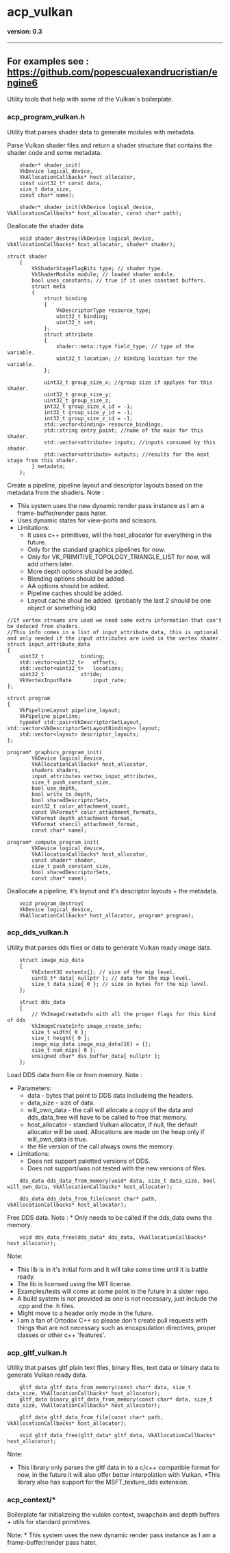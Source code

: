 # acp_vulkan
#### version: 0.3
---
For examples see : https://github.com/popescualexandrucristian/engine6
---
Utility tools that help with some of the Vulkan's boilerplate.

### acp_program_vulkan.h
Utility that parses shader data to generate modules with metadata.

Parse Vulkan shader files and return a shader structure that contains the shader code and some metadata.
```
    shader* shader_init(
    VkDevice logical_device, 
    VkAllocationCallbacks* host_allocator, 
    const uint32_t* const data, 
    size_t data_size,
	const char* name);
``` 
```
    shader* shader_init(VkDevice logical_device, VkAllocationCallbacks* host_allocator, const char* path);
```

Deallocate the shader data.
```
    void shader_destroy(VkDevice logical_device, VkAllocationCallbacks* host_allocator, shader* shader);
```

```
struct shader
    {
        VkShaderStageFlagBits type; // shader type.
        VkShaderModule module; // loaded shader module.
        bool uses_constants; // true if it uses constant buffers.
        struct meta
        {
            struct binding
            {
                VkDescriptorType resource_type;
                uint32_t binding;
                uint32_t set;
            };
            struct attribute
            {
                shader::meta::type field_type; // type of the variable.
                uint32_t location; // binding location for the variable.
            };

            uint32_t group_size_x; //group size if applyes for this shader.
            uint32_t group_size_y;
            uint32_t group_size_z;
            int32_t group_size_x_id = -1;
            int32_t group_size_y_id = -1;
            int32_t group_size_z_id = -1;
            std::vector<binding> resource_bindings;
            std::string entry_point; //name of the main for this shader.
            std::vector<attribute> inputs; //inputs consumed by this shader.
            std::vector<attribute> outputs; //results for the next stage from this shader.
        } metadata;
    };
```

Create a pipeline, pipeline layout and descriptor layouts based on the metadata from the shaders.
Note :
 * This system uses the new dynamic render pass instance as I am a frame-buffer/render pass hater.
 * Uses dynamic states for view-ports and scissors.
 * Limitations:
	 * It uses c++ primitives, will the host_allocator for everything in the future.
	 * Only for the standard graphics pipelines for now.
	 * Only for VK_PRIMITIVE_TOPOLOGY_TRIANGLE_LIST for now, will add others later.
	 * More depth options should be added.
	 * Blending options should be added.
	 * AA options should be added.
	 * Pipeline caches should be added.
  	 * Layout cache shoul be added. (probably the last 2 should be one object or something idk) 
```
//If vertex streams are used we need some extra information that can't be deduced from shaders.
//This info comes in a list of input_attribute_data, this is optional and only needed if the input attributes are used in the vertex shader.
struct input_attribute_data
{
    uint32_t			binding;
    std::vector<uint32_t>	offsets;
    std::vector<uint32_t>	locations;
    uint32_t			stride;
    VkVertexInputRate		input_rate;
};
```

```
struct program
{
    VkPipelineLayout pipeline_layout;
    VkPipeline pipeline;
    typedef std::pair<VkDescriptorSetLayout, std::vector<VkDescriptorSetLayoutBinding>> layout;
    std::vector<layout> descriptor_layouts;
};
```

```
program* graphics_program_init(
        VkDevice logical_device, 
        VkAllocationCallbacks* host_allocator, 
        shaders shaders, 
        input_attributes vertex_input_attributes,
        size_t push_constant_size, 
        bool use_depth, 
        bool write_to_depth, 
        bool sharedDescriptorSets,
        uint32_t color_attachment_count, 
        const VkFormat* color_attachment_formats,
        VkFormat depth_attachment_format, 
        VkFormat stencil_attachment_format,
		const char* name);
```

```
program* compute_program_init(
		VkDevice logical_device, 
		VkAllocationCallbacks* host_allocator, 
		const shader* shader, 
        size_t push_constant_size, 
		bool sharedDescriptorSets, 
		const char* name);
```

Deallocate a pipeline, it's layout and it's descriptor layouts + the metadata.
```
    void program_destroy(
    VkDevice logical_device, 
    VkAllocationCallbacks* host_allocator, program* program);
```

### acp_dds_vulkan.h
Utility that parses dds files or data to generate Vulkan ready image data.

```
	struct image_mip_data
	{
		VkExtent3D extents{}; // size of the mip level.
		uint8_t* data{ nullptr }; // data for the mip level.
		size_t data_size{ 0 }; // size in bytes for the mip level.
	};

	struct dds_data
	{
	    // VkImageCreateInfo with all the proper flags for this kind of dds
	    VkImageCreateInfo image_create_info; 
	    size_t width{ 0 };
	    size_t height{ 0 };
	    image_mip_data image_mip_data[16] = {};
	    size_t num_mips{ 0 };
	    unsigned char* dss_buffer_data{ nullptr };
	};
```
Load DDS data from file or from memory.
Note :
 * Parameters:
	* data - bytes that point to DDS data includeing the headers.
	* data_size - size of data.
	* will_own_data - the call will allocate a copy of the data and dds_data_free will have to be called to free that memory.
	* host_allocator - standard Vulkan allocator, if null, the default allocator will be used. Allocations are made on the heap only if will_own_data is true.
	* the file version of the call always owns the memory.
 * Limitations:
	 * Does not support paletted versions of DDS.
	 * Does not support/was not tested with the new versions of files.

```
	dds_data dds_data_from_memory(void* data, size_t data_size, bool will_own_data, VkAllocationCallbacks* host_allocator);
	
	dds_data dds_data_from_file(const char* path, VkAllocationCallbacks* host_allocator);
```
Free DDS data.
Note :
	* Only needs to be called if the dds_data owns the memory.
```
	void dds_data_free(dds_data* dds_data, VkAllocationCallbacks* host_allocator);
```
Note:
* This lib is in it's initial form and it will take some time until it is battle ready.
* The lib is licensed using the MIT license.
* Examples/tests will come at some point in the future in a sister repo.
* A build system is not provided as one is not necessary, just include the .cpp and the .h files.
* Might move to a header only mode in the future.
* I am a fan of Ortodox C++ so please don't create pull requests with things that are not necessary such as encapsulation directives, proper classes or other c++ 'features'.


### acp_gltf_vulkan.h
Utility that parses gltf plain text files, binary files, text data or binary data to generate Vulkan ready data.

```
	gltf_data gltf_data_from_memory(const char* data, size_t data_size, VkAllocationCallbacks* host_allocator);
	gltf_data binary_gltf_data_from_memory(const char* data, size_t data_size, VkAllocationCallbacks* host_allocator);

	gltf_data gltf_data_from_file(const char* path, VkAllocationCallbacks* host_allocator);

	void gltf_data_free(gltf_data* gltf_data, VkAllocationCallbacks* host_allocator);
```
Note:
* This library only parses the gltf data in to a c/c++ compatible format for now, in the future it will also offer better interpolation with Vulkan.
*This library also has support for the MSFT_texture_dds extension.

### acp_context/*

Boilerplate far initializeing the vulakn context, swapchain and depth buffers + utils for standard primitives.

Note:
	* This system uses the new dynamic render pass instance as I am a frame-buffer/render pass hater.
